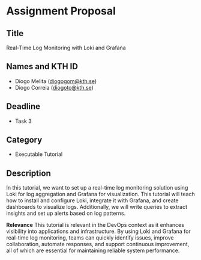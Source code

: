 # Assignment Proposal

## Title

Real-Time Log Monitoring with Loki and Grafana

## Names and KTH ID

- Diogo Melita (diogogom@kth.se)
- Diogo Correia (diogotc@kth.se)

## Deadline

- Task 3

## Category

- Executable Tutorial

## Description

In this tutorial, we want to set up a real-time log monitoring solution using Loki for log aggregation and Grafana for visualization. This tutorial will teach how to install and configure Loki, integrate it with Grafana, and create dashboards to visualize logs. Additionally, we will write queries to extract insights and set up alerts based on log patterns. 

**Relevance**
This tutorial is relevant in the DevOps context as it enhances visibility into applications and infrastructure. By using Loki and Grafana for real-time log monitoring, teams can quickly identify issues, improve collaboration, automate responses, and support continuous improvement, all of which are essential for maintaining reliable system performance.
